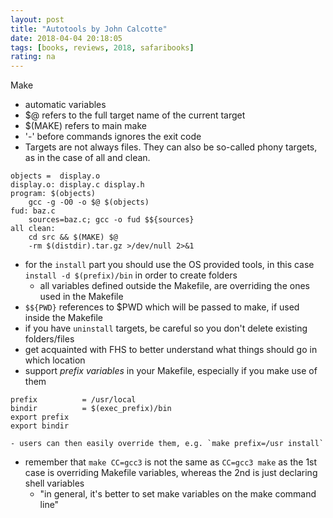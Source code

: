 ```yaml
---
layout: post
title: "Autotools by John Calcotte"
date: 2018-04-04 20:18:05
tags: [books, reviews, 2018, safaribooks]
rating: na
---
```


Make
- automatic variables
- $@ refers to the full target name of the current target
- $(MAKE) refers to main make
- '-' before commands ignores the exit code
- Targets are not always files. They can also be so-called phony targets, as in the case of all and clean.
```{bash}
objects =  display.o
display.o: display.c display.h
program: $(objects)
    gcc -g -O0 -o $@ $(objects)
fud: baz.c
    sources=baz.c; gcc -o fud $${sources}
all clean:
    cd src && $(MAKE) $@
    -rm $(distdir).tar.gz >/dev/null 2>&1
```
- for the `install` part you should use the OS provided tools, in this case `install -d $(prefix)/bin` in order to create folders
    - all variables defined outside the Makefile, are overriding the ones used in the Makefile
- `$${PWD}` references to $PWD which will be passed to make, if used inside the Makefile
- if you have `uninstall` targets, be careful so you don't delete existing folders/files
- get acquainted with FHS to better understand what things should go in which location
- support _prefix variables_ in your Makefile, especially if you make use of them
```{bash}
prefix          = /usr/local
bindir          = $(exec_prefix)/bin
export prefix
export bindir
```
    - users can then easily override them, e.g. `make prefix=/usr install`
- remember that `make CC=gcc3` is not the same as `CC=gcc3 make` as the 1st case is overriding Makefile variables, whereas the 2nd is just declaring shell variables
    - "in general, it's better to set make variables on the make command line"
